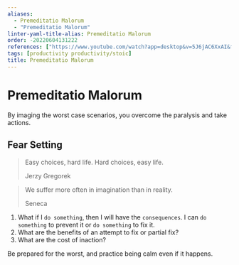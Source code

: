```yaml
---
aliases:
  - Premeditatio Malorum
  - "Premeditatio Malorum"
linter-yaml-title-alias: Premeditatio Malorum
order: -20220604131222
references: ["https://www.youtube.com/watch?app=desktop&v=5J6jAC6XxAI&feature=youtu.be"]
tags: [productivity productivity/stoic]
title: Premeditatio Malorum
---
```


# Premeditatio Malorum

By imaging the worst case scenarios, you overcome the paralysis and take actions.

## Fear Setting

> Easy choices, hard life. Hard choices, easy life.
>
> Jerzy Gregorek

> We suffer more often in imagination than in reality.
>
> Seneca

1. What if I `do something`, then I will have the `consequences`. I can `do something` to prevent it or `do something` to fix it.
2. What are the benefits of an attempt to fix or partial fix?
3. What are the cost of inaction?

Be prepared for the worst, and practice being calm even if it happens.
